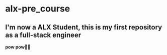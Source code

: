 # alx-pre_course
 
## I'm now a ALX Student, this is my first repository as a full-stack engineer 
**pow pow🔫😜** 


